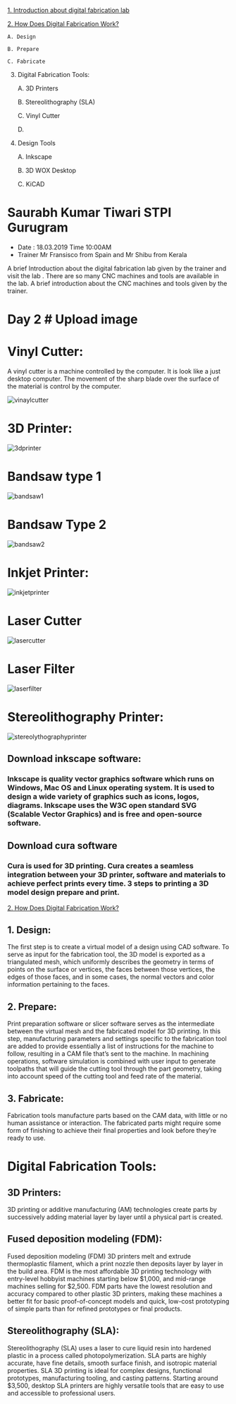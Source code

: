  
 [1. Introduction about digital fabrication lab](Introduction.md)

[2. How Does Digital Fabrication Work?](digitalfab.md)

    A. Design
    
    B. Prepare
    
    C. Fabricate
3. Digital Fabrication Tools: 
    
    A. 3D Printers
    
    B. Stereolithography (SLA)
    
    C. Vinyl Cutter
    
    D. 

4. Design Tools
    
    A. Inkscape
    
    B. 3D WOX Desktop
    
    C. KiCAD    

# Saurabh Kumar Tiwari STPI Gurugram

- Date : 18.03.2019 Time 10:00AM
- Trainer Mr Fransisco from Spain and Mr Shibu from Kerala


A brief Introduction about the digital fabrication lab given by the trainer and visit the lab . There are so many CNC machines and tools are available in the lab. A brief introduction about the CNC machines and tools given by the trainer.


# Day 2 # Upload image

# Vinyl Cutter:

A vinyl cutter is a machine controlled by the computer. It is look like a just desktop computer. The movement of the sharp blade over the surface of the material is control by the computer.   

![vinaylcutter](img/vinaylcutter.jpg.jpeg)

 # 3D Printer:

![3dprinter](img/3dprinter.jpeg)

# Bandsaw type 1
![bandsaw1](img/bandsaw1.jpeg)

# Bandsaw Type 2

![bandsaw2](img/bandsaw2.jpeg)

# Inkjet Printer:

![inkjetprinter](img/inkjetprinter.jpeg)

# Laser Cutter

![lasercutter](img/lasercutter.jpeg)

# Laser Filter

![laserfilter](img/laserfilter.jpeg)

# Stereolithography Printer:

![stereolythographyprinter](img/stereolythographyprinter.jpeg)


## Download inkscape software:
### Inkscape is quality vector graphics software which runs on Windows, Mac OS and Linux operating system. It is used to design a wide variety of graphics such as icons, logos, diagrams. Inkscape uses the W3C open standard SVG (Scalable Vector Graphics)  and is free and open-source software.

## Download cura software
### Cura is used for 3D printing. Cura creates a seamless integration between your 3D printer, software and materials to achieve perfect prints every time. 3 steps to printing a 3D model design prepare and print.


[2. How Does Digital Fabrication Work?](digitalfabricationworks.md)

## 1. Design:

The first step is to create a virtual model of a design using CAD software. To serve as input for the fabrication tool, the 3D model is exported as a triangulated mesh, which uniformly describes the geometry in terms of points on the surface or vertices, the faces between those vertices, the edges of those faces, and in some cases, the normal vectors and color information pertaining to the faces.

## 2. Prepare:

Print preparation software or slicer software serves as the intermediate between the virtual mesh and the fabricated model for 3D printing. In this step, manufacturing parameters and settings specific to the fabrication tool are added to provide essentially a list of instructions for the machine to follow, resulting in a CAM file that’s sent to the machine. In machining operations, software simulation is combined with user input to generate toolpaths that will guide the cutting tool through the part geometry, taking into account speed of the cutting tool and feed rate of the material.

## 3. Fabricate:

Fabrication tools manufacture parts based on the CAM data, with little or no human assistance or interaction. The fabricated parts might require some form of finishing to achieve their final properties and look before they’re ready to use. 

# Digital Fabrication Tools:

## 3D Printers:

3D printing or additive manufacturing (AM) technologies create parts by successively adding material layer by layer until a physical part is created.

## Fused deposition modeling (FDM):

Fused deposition modeling (FDM) 3D printers melt and extrude thermoplastic filament, which a print nozzle then deposits layer by layer in the build area. FDM is the most affordable 3D printing technology with entry-level hobbyist machines starting below $1,000, and mid-range machines selling for $2,500. FDM parts have the lowest resolution and accuracy compared to other plastic 3D printers, making these machines a better fit for basic proof-of-concept models and quick, low-cost prototyping of simple parts than for refined prototypes or final products.

## Stereolithography (SLA):

Stereolithography (SLA) uses a laser to cure liquid resin into hardened plastic in a process called photopolymerization. SLA parts are highly accurate, have fine details, smooth surface finish, and isotropic material properties. SLA 3D printing is ideal for complex designs, functional prototypes, manufacturing tooling, and casting patterns. Starting around $3,500, desktop SLA printers are highly versatile tools that are easy to use and accessible to professional users.

